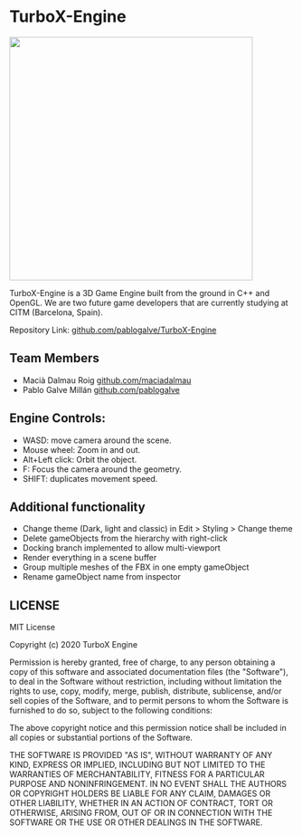 # TurboX-Engine

<img src="https://user-images.githubusercontent.com/47743853/97490963-d326f580-1961-11eb-99c8-9dd1b0b7fdc0.png"  height="430"></img>

TurboX-Engine is a 3D Game Engine built from the ground in C++ and OpenGL. We are two future game developers that are currently studying at CITM (Barcelona, Spain).

Repository Link: [github.com/pablogalve/TurboX-Engine](https://github.com/pablogalve/TurboX-Engine)

## Team Members
- Macià Dalmau Roig [github.com/maciadalmau](https://github.com/maciadalmau)
- Pablo Galve Millán [github.com/pablogalve](https://github.com/pablogalve)

## Engine Controls:
- WASD: move camera around the scene.
- Mouse wheel: Zoom in and out.
- Alt+Left click: Orbit the object.
- F: Focus the camera around the geometry.
- SHIFT: duplicates movement speed.

## Additional functionality
- Change theme (Dark, light and classic) in Edit > Styling > Change theme
- Delete gameObjects from the hierarchy with right-click
- Docking branch implemented to allow multi-viewport
- Render everything in a scene buffer
- Group multiple meshes of the FBX in one empty gameObject
- Rename gameObject name from inspector

## LICENSE
MIT License

Copyright (c) 2020 TurboX Engine

Permission is hereby granted, free of charge, to any person obtaining a copy
of this software and associated documentation files (the "Software"), to deal
in the Software without restriction, including without limitation the rights
to use, copy, modify, merge, publish, distribute, sublicense, and/or sell
copies of the Software, and to permit persons to whom the Software is
furnished to do so, subject to the following conditions:

The above copyright notice and this permission notice shall be included in all
copies or substantial portions of the Software.

THE SOFTWARE IS PROVIDED "AS IS", WITHOUT WARRANTY OF ANY KIND, EXPRESS OR
IMPLIED, INCLUDING BUT NOT LIMITED TO THE WARRANTIES OF MERCHANTABILITY,
FITNESS FOR A PARTICULAR PURPOSE AND NONINFRINGEMENT. IN NO EVENT SHALL THE
AUTHORS OR COPYRIGHT HOLDERS BE LIABLE FOR ANY CLAIM, DAMAGES OR OTHER
LIABILITY, WHETHER IN AN ACTION OF CONTRACT, TORT OR OTHERWISE, ARISING FROM,
OUT OF OR IN CONNECTION WITH THE SOFTWARE OR THE USE OR OTHER DEALINGS IN THE
SOFTWARE.
